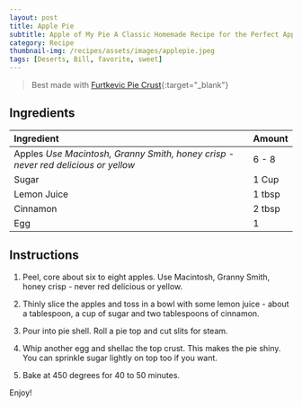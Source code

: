 ```yaml
---
layout: post
title: Apple Pie
subtitle: Apple of My Pie A Classic Homemade Recipe for the Perfect Apple Pie
category: Recipe
thumbnail-img: /recipes/assets/images/applepie.jpeg
tags: [Deserts, Bill, favorite, sweet]
---
```


> Best made with [Furtkevic Pie Crust](https://dovarfalcone.github.io/2023-01-13-Furtkevic-Pie-Crust/){:target="_blank"}

## Ingredients

| Ingredient | Amount|
| :------ |:--- |
| Apples *Use Macintosh, Granny Smith, honey crisp - never red delicious or yellow* | 6 - 8 |
| Sugar | 1 Cup |
| Lemon Juice | 1 tbsp |
| Cinnamon | 2 tbsp |
| Egg | 1 |

## Instructions

1. Peel, core about six to eight apples.  Use Macintosh, Granny Smith, honey crisp - never red delicious or yellow. 

2. Thinly slice the apples and toss in a bowl with some lemon juice - about a tablespoon, a cup of sugar and two tablespoons of cinnamon.  

3. Pour into pie shell.  Roll a pie top and cut slits for steam.  

4. Whip another egg and shellac the top crust.  This makes the pie shiny.  You can sprinkle sugar lightly on top too if you want. 

5. Bake at 450 degrees for 40 to 50 minutes.  

Enjoy!